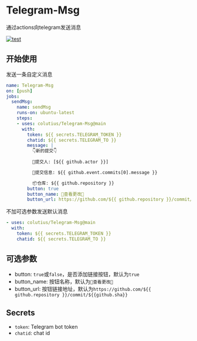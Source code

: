 # Telegram-Msg

通过actions向telegram发送消息

[![test](https://github.com/colutius/Telegram-Msg/actions/workflows/main.yml/badge.svg)](https://github.com/colutius/Telegram-Msg/actions/workflows/main.yml)

## 开始使用

发送一条自定义消息

```yml
name: Telegram-Msg
on: [push]
jobs:
  sendMsg:
    name: sendMsg
    runs-on: ubuntu-latest
    steps:
    - uses: colutius/Telegram-Msg@main
      with:
        token: ${{ secrets.TELEGRAM_TOKEN }}
        chatid: ${{ secrets.TELEGRAM_TO }}
        message: |
          👇新的提交👇
          
          👤提交人: [${{ github.actor }}]

          📄提交信息: ${{ github.event.commits[0].message }}

          📦仓库: ${{ github.repository }}
        button: true
        button_name: 👀查看更改👀
        button_url: https://github.com/${{ github.repository }}/commit/${{github.sha}}
```

不加可选参数发送默认消息

```yml
- uses: colutius/Telegram-Msg@main
  with:
    token: ${{ secrets.TELEGRAM_TOKEN }}
    chatid: ${{ secrets.TELEGRAM_TO }}
```

## 可选参数

* button: `true`或`false`，是否添加链接按钮，默认为`true`
* button_name: 按钮名称，默认为`👀查看更改👀`
* button_url: 按钮链接地址，默认为`https://github.com/${{ github.repository }}/commit/${{github.sha}}`


## Secrets

* `token`:  Telegram bot token
* `chatid`: chat id
